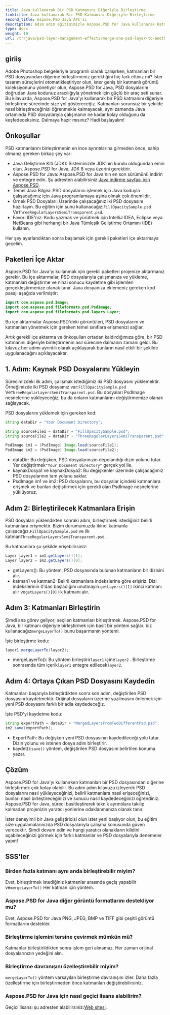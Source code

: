 ```yaml
---
title: Java kullanarak Bir PSD Katmanını Diğeriyle Birleştirme
linktitle: Java kullanarak Bir PSD Katmanını Diğeriyle Birleştirme
second_title: Aspose.PSD Java API'si
description: Adım adım eğitimimizle Aspose.PSD for Java kullanarak katmanları bir PSD dosyasından diğerine nasıl birleştireceğinizi öğrenin. Tasarım süreçlerinizi otomatikleştirmek için mükemmeldir.
type: docs
weight: 10
url: /tr/java/psd-layer-management-effects/merge-one-psd-layer-to-another/
---
```

## giriiş

Adobe Photoshop belgeleriyle programlı olarak çalışırken, katmanları bir PSD dosyasından diğerine birleştirmeniz gerektiğini hiç fark ettiniz mi? İster tasarım süreçlerini otomatikleştiriyor olun, ister geniş bir katmanlı görüntü koleksiyonunu yönetiyor olun, Aspose.PSD for Java, PSD dosyalarını doğrudan Java kodunuz aracılığıyla yönetmek için güçlü bir araç seti sunar. Bu kılavuzda, Aspose.PSD for Java'yı kullanarak bir PSD katmanını diğeriyle birleştirme sürecinde size yol göstereceğiz. Katmanları sorunsuz bir şekilde nasıl birleştireceğinizi öğrenmekle kalmayacak, aynı zamanda Java ortamında PSD dosyalarıyla çalışmanın ne kadar kolay olduğunu da keşfedeceksiniz. Dalmaya hazır mısınız? Hadi başlayalım!

## Önkoşullar

PSD katmanlarını birleştirmenin en ince ayrıntılarına girmeden önce, sahip olmanız gereken birkaç şey var:

- Java Geliştirme Kiti (JDK): Sisteminizde JDK'nın kurulu olduğundan emin olun. Aspose.PSD for Java, JDK 8 veya üzerini gerektirir.
-  Aspose.PSD for Java: Aspose.PSD for Java'nın en son sürümünü indirin ve entegre edin. Şu adresten alabilirsiniz:[Java indirme sayfası için Aspose.PSD](https://releases.aspose.com/psd/java/).
- Temel Java Bilgisi: PSD dosyalarını işlemek için Java koduyla çalışacağımız için Java programlamaya aşina olmak çok önemlidir.
-  Örnek PSD Dosyaları: Üzerinde çalışacağınız iki PSD dosyasını hazırlayın. Bu eğitim için şunu kullanacağız:`FillOpacitySample.psd` Ve`ThreeRegularLayersSemiTransparent.psd`.
- Favori IDE'niz: Kodu yazmak ve yürütmek için IntelliJ IDEA, Eclipse veya NetBeans gibi herhangi bir Java Tümleşik Geliştirme Ortamını (IDE) kullanın.

Her şey ayarlandıktan sonra başlamak için gerekli paketleri içe aktarmaya geçelim.

## Paketleri İçe Aktar

Aspose.PSD for Java'yı kullanmak için gerekli paketleri projenize aktarmanız gerekir. Bu içe aktarmalar, PSD dosyalarıyla çalışmanıza ve yükleme, katmanları değiştirme ve nihai sonucu kaydetme gibi işlemleri gerçekleştirmenize olanak tanır. Java dosyanıza eklemeniz gereken kod pasajı aşağıda verilmiştir:

```java
import com.aspose.psd.Image;
import com.aspose.psd.fileformats.psd.PsdImage;
import com.aspose.psd.fileformats.psd.layers.Layer;
```

Bu içe aktarmalar Aspose.PSD'deki görüntüleri, PSD dosyalarını ve katmanları yönetmek için gereken temel sınıflara erişmenizi sağlar.

Artık gerekli içe aktarma ve önkoşulları ortadan kaldırdığımıza göre, bir PSD katmanını diğeriyle birleştirmenin asıl sürecine dalmanın zamanı geldi. Bu kılavuz her adımı ayrıntılı olarak açıklayarak bunların nasıl etkili bir şekilde uygulanacağını açıklayacaktır.

## 1. Adım: Kaynak PSD Dosyalarını Yükleyin

 Sürecimizdeki ilk adım, çalışmak istediğimiz iki PSD dosyasını yüklemektir. Örneğimizde iki PSD dosyamız var:`FillOpacitySample.psd` Ve`ThreeRegularLayersSemiTransparent.psd`. Bu dosyaları PsdImage nesnelerine yükleyeceğiz, bu da onların katmanlarını değiştirmemize olanak sağlayacak.

PSD dosyalarını yüklemek için gereken kod:

```java
String dataDir = "Your Document Directory";

String sourceFile1 = dataDir + "FillOpacitySample.psd";
String sourceFile2 = dataDir + "ThreeRegularLayersSemiTransparent.psd";

PsdImage im1 = (PsdImage) Image.load(sourceFile1);
PsdImage im2 = (PsdImage) Image.load(sourceFile2);
```

- dataDir: Bu değişken, PSD dosyalarınızın depolandığı dizin yolunu tutar. Yer değiştirmek`"Your Document Directory"` gerçek yol ile.
- kaynakDosya1 ve kaynakDosya2: Bu değişkenler üzerinde çalışacağımız PSD dosyalarının tam yolunu saklar.
- PsdImage im1 ve im2: PSD dosyalarını, bu dosyalar içindeki katmanlara erişmek ve bunları değiştirmek için gerekli olan PsdImage nesnelerine yüklüyoruz.

## Adım 2: Birleştirilecek Katmanlara Erişin

 PSD dosyaları yüklendikten sonraki adım, birleştirmek istediğiniz belirli katmanlara erişmektir. Bizim durumumuzda ikinci katmanla çalışacağız.`FillOpacitySample.psd` ve ilk katman`ThreeRegularLayersSemiTransparent.psd`.

Bu katmanlara şu şekilde erişebilirsiniz:

```java
Layer layer1 = im1.getLayers()[1];
Layer layer2 = im2.getLayers()[0];
```

- getLayers(): Bu yöntem, PSD dosyasında bulunan katmanların bir dizisini alır.
-  katman1 ve katman2: Belirli katmanlara indekslerine göre erişiriz. Dizi indekslerinin 0'dan başladığını unutmayın.`getLayers()[1]` ikinci katmanı alır ve`getLayers()[0]` ilk katmanı alır.

## Adım 3: Katmanları Birleştirin

Şimdi ana görev geliyor; seçilen katmanları birleştirmek. Aspose.PSD for Java, bir katmanı diğeriyle birleştirmek için basit bir yöntem sağlar. biz kullanacağız`mergeLayerTo()` bunu başarmanın yöntemi.

İşte birleştirme kodu:

```java
layer1.mergeLayerTo(layer2);
```

-  mergeLayerTo(): Bu yöntem birleştirir`layer1` içine`layer2` . Birleştirme sonrasında tüm içerik`layer1` entegre edilecek`layer2`.

## Adım 4: Ortaya Çıkan PSD Dosyasını Kaydedin

Katmanları başarıyla birleştirdikten sonra son adım, değiştirilen PSD dosyasını kaydetmektir. Orijinal dosyaların üzerine yazılmasını önlemek için yeni PSD dosyasını farklı bir adla kaydedeceğiz.

İşte PSD'yi kaydetme kodu:

```java
String exportPath = dataDir + "MergedLayersFromTwoDifferentPsd.psd";
im2.save(exportPath);
```

- ExportPath: Bu değişken yeni PSD dosyasının kaydedileceği yolu tutar. Dizin yolunu ve istenen dosya adını birleştirir.
-  kaydet():`save()` yöntem, değiştirilen PSD dosyasını belirtilen konuma yazar.

## Çözüm

Aspose.PSD for Java'yı kullanırken katmanları bir PSD dosyasından diğerine birleştirmek çok kolay olabilir. Bu adım adım kılavuzu izleyerek PSD dosyalarını nasıl yükleyeceğinizi, belirli katmanlara nasıl erişeceğinizi, bunları nasıl birleştireceğinizi ve sonucu nasıl kaydedeceğinizi öğrendiniz. Aspose.PSD for Java, süreci basitleştirerek teknik ayrıntılara takılıp kalmadan projenizin yaratıcı yönlerine odaklanmanıza olanak tanır.

İster deneyimli bir Java geliştiricisi olun ister yeni başlıyor olun, bu eğitim size uygulamalarınızda PSD dosyalarıyla çalışma konusunda güven verecektir. Şimdi devam edin ve hangi yaratıcı olanakların kilidini açabileceğinizi görmek için farklı katmanlar ve PSD dosyalarıyla denemeler yapın!

## SSS'ler

### Birden fazla katmanı aynı anda birleştirebilir miyim?
 Evet, birleştirmek istediğiniz katmanlar arasında geçiş yapabilir ve`mergeLayerTo()` Her katman için yöntem.

### Aspose.PSD for Java diğer görüntü formatlarını destekliyor mu?
Evet, Aspose.PSD for Java PNG, JPEG, BMP ve TIFF gibi çeşitli görüntü formatlarını destekler.

### Birleştirme işlemini tersine çevirmek mümkün mü?
Katmanlar birleştirildikten sonra işlem geri alınamaz. Her zaman orijinal dosyalarınızın yedeğini alın.

### Birleştirme davranışını özelleştirebilir miyim?
`mergeLayerTo()` yöntem varsayılan birleştirme davranışını izler. Daha fazla özelleştirme için birleştirmeden önce katmanları değiştirebilirsiniz.

### Aspose.PSD for Java için nasıl geçici lisans alabilirim?
 Geçici lisansı şu adresten alabilirsiniz:[Web sitesi](https://purchase.aspose.com/temporary-license/).